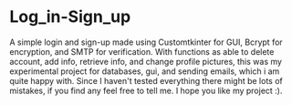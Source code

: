 # Log_in-Sign_up
A simple login and sign-up made using Customtkinter for GUI, Bcrypt for encryption, and SMTP for verification. With functions as able to delete account, add info, retrieve info, and change profile pictures, this was my experimental project for databases, gui, and sending emails, which i am quite happy with. Since I haven't tested everything there might be lots of mistakes, if you find any feel free to tell me. I hope you like my project :). 

